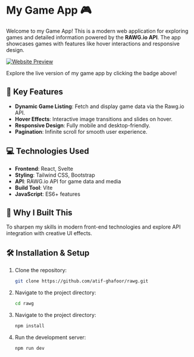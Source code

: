 # My Game App 🎮

Welcome to my Game App! This is a modern web application for exploring games and detailed information powered by the **RAWG.io API**. The app showcases games with features like hover interactions and responsive design.


[![Website Preview](https://img.shields.io/badge/Website-Live-blue?style=for-the-badge&logo=github)](https://atif-ghafoor.github.io/rawg)

Explore the live version of my game app by clicking the badge above!


## 📖 Key Features
- **Dynamic Game Listing**: Fetch and display game data via the Rawg.io API.
- **Hover Effects**: Interactive image transitions and slides on hover.
- **Responsive Design**: Fully mobile and desktop-friendly.
- **Pagination**: Infinite scroll for smooth user experience.

## 💻 Technologies Used
- **Frontend**: React, Svelte
- **Styling**: Tailwind CSS, Bootstrap
- **API**: RAWG.io API for game data and media
- **Build Tool**: Vite
- **JavaScript**: ES6+ features

## 🌟 Why I Built This
To sharpen my skills in modern front-end technologies and explore API integration with creative UI effects.

## 🛠 Installation & Setup
1. Clone the repository:
   ```bash
   git clone https://github.com/atif-ghafoor/rawg.git
2. Navigate to the project directory:
    ```bash
   cd rawg
3. Navigate to the project directory:
    ```bash
   npm install
4. Run the development server:
    ```bash
   npm run dev
